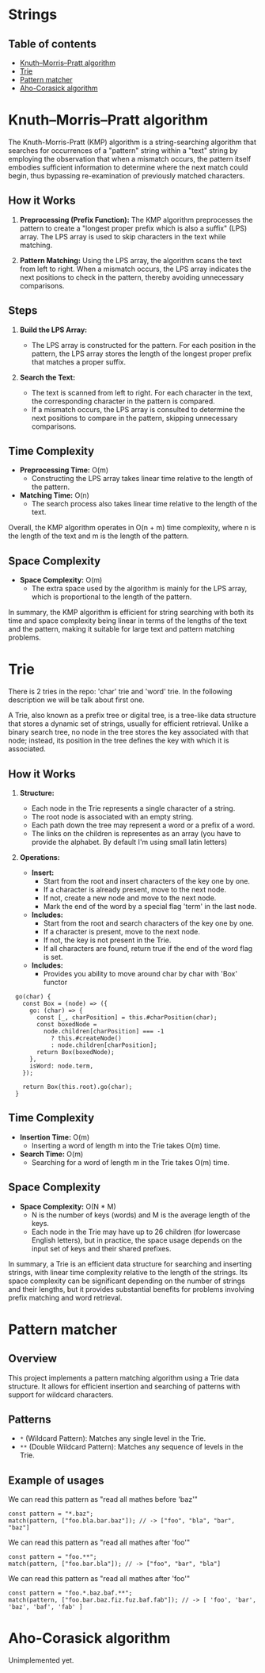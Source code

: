 # Strings

## Table of contents

- [Knuth–Morris–Pratt algorithm](#knuthmorrispratt-algorithm)
- [Trie](#trie)
- [Pattern matcher](#pattern-matcher)
- [Aho-Corasick algorithm](#aho-corasick-algorithm)

# Knuth–Morris–Pratt algorithm

The Knuth-Morris-Pratt (KMP) algorithm is a string-searching algorithm that searches for occurrences of a "pattern" string within a "text" string by employing the observation that when a mismatch occurs, the pattern itself embodies sufficient information to determine where the next match could begin, thus bypassing re-examination of previously matched characters.

## How it Works

1. **Preprocessing (Prefix Function):**
   The KMP algorithm preprocesses the pattern to create a "longest proper prefix which is also a suffix" (LPS) array. The LPS array is used to skip characters in the text while matching.

2. **Pattern Matching:**
   Using the LPS array, the algorithm scans the text from left to right. When a mismatch occurs, the LPS array indicates the next positions to check in the pattern, thereby avoiding unnecessary comparisons.

## Steps

1. **Build the LPS Array:**

   - The LPS array is constructed for the pattern. For each position in the pattern, the LPS array stores the length of the longest proper prefix that matches a proper suffix.

2. **Search the Text:**
   - The text is scanned from left to right. For each character in the text, the corresponding character in the pattern is compared.
   - If a mismatch occurs, the LPS array is consulted to determine the next positions to compare in the pattern, skipping unnecessary comparisons.

## Time Complexity

- **Preprocessing Time:** O(m)
  - Constructing the LPS array takes linear time relative to the length of the pattern.
- **Matching Time:** O(n)
  - The search process also takes linear time relative to the length of the text.

Overall, the KMP algorithm operates in O(n + m) time complexity, where n is the length of the text and m is the length of the pattern.

## Space Complexity

- **Space Complexity:** O(m)
  - The extra space used by the algorithm is mainly for the LPS array, which is proportional to the length of the pattern.

In summary, the KMP algorithm is efficient for string searching with both its time and space complexity being linear in terms of the lengths of the text and the pattern, making it suitable for large text and pattern matching problems.

# Trie

There is 2 tries in the repo: 'char' trie and 'word' trie. In the following description we will be talk about first one.

A Trie, also known as a prefix tree or digital tree, is a tree-like data structure that stores a dynamic set of strings, usually for efficient retrieval. Unlike a binary search tree, no node in the tree stores the key associated with that node; instead, its position in the tree defines the key with which it is associated.

## How it Works

1. **Structure:**

   - Each node in the Trie represents a single character of a string.
   - The root node is associated with an empty string.
   - Each path down the tree may represent a word or a prefix of a word.
   - The links on the children is representes as an array (you have to provide the alphabet. By default I'm using small latin letters)

2. **Operations:**

   - **Insert:**
     - Start from the root and insert characters of the key one by one.
     - If a character is already present, move to the next node.
     - If not, create a new node and move to the next node.
     - Mark the end of the word by a special flag 'term' in the last node.
   - **Includes:**
     - Start from the root and search characters of the key one by one.
     - If a character is present, move to the next node.
     - If not, the key is not present in the Trie.
     - If all characters are found, return true if the end of the word flag is set.
   - **Includes:**
     - Provides you ability to move around char by char with 'Box' functor

```
  go(char) {
    const Box = (node) => ({
      go: (char) => {
        const [_, charPosition] = this.#charPosition(char);
        const boxedNode =
          node.children[charPosition] === -1
            ? this.#createNode()
            : node.children[charPosition];
        return Box(boxedNode);
      },
      isWord: node.term,
    });

    return Box(this.root).go(char);
  }
```

## Time Complexity

- **Insertion Time:** O(m)
  - Inserting a word of length m into the Trie takes O(m) time.
- **Search Time:** O(m)
  - Searching for a word of length m in the Trie takes O(m) time.

## Space Complexity

- **Space Complexity:** O(N \* M)
  - N is the number of keys (words) and M is the average length of the keys.
  - Each node in the Trie may have up to 26 children (for lowercase English letters), but in practice, the space usage depends on the input set of keys and their shared prefixes.

In summary, a Trie is an efficient data structure for searching and inserting strings, with linear time complexity relative to the length of the strings. Its space complexity can be significant depending on the number of strings and their lengths, but it provides substantial benefits for problems involving prefix matching and word retrieval.

# Pattern matcher

## Overview

This project implements a pattern matching algorithm using a Trie data structure. It allows for efficient insertion and searching of patterns with support for wildcard characters.

## Patterns

- `*` (Wildcard Pattern): Matches any single level in the Trie.
- `**` (Double Wildcard Pattern): Matches any sequence of levels in the Trie.

## Example of usages

We can read this pattern as "read all mathes before 'baz'"

```
const pattern = "*.baz";
match(pattern, ["foo.bla.bar.baz"]); // -> ["foo", "bla", "bar", "baz"]
```

We can read this pattern as "read all mathes after 'foo'"

```
const pattern = "foo.**";
match(pattern, ["foo.bar.bla"]); // -> ["foo", "bar", "bla"]
```

We can read this pattern as "read all mathes after 'foo'"

```
const pattern = "foo.*.baz.baf.**";
match(pattern, ["foo.bar.baz.fiz.fuz.baf.fab"]); // -> [ 'foo', 'bar', 'baz', 'baf', 'fab' ]
```

# Aho-Corasick algorithm

Unimplemented yet.

